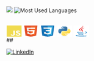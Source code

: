 ##
  ![](https://github-readme-streak-stats.herokuapp.com/?user=camiloprado&theme=react&size=0)
  ![Most Used Languages](https://github-readme-stats.vercel.app/api/top-langs/?username=camiloprado&layout=compact&theme=react&size=1000)

<div style="display: inline_block"><br>
  <img align="center" alt="Camilo-Js" height="30" width="40" src="https://raw.githubusercontent.com/devicons/devicon/master/icons/javascript/javascript-plain.svg">
  <img align="center" alt="Camilo-HTML" height="30" width="40" src="https://raw.githubusercontent.com/devicons/devicon/master/icons/html5/html5-original.svg">
  <img align="center" alt="Camilo-CSS" height="30" width="40" src="https://raw.githubusercontent.com/devicons/devicon/master/icons/css3/css3-original.svg">
  <img align="center" alt="Camilo-Python" height="30" width="40" src="https://raw.githubusercontent.com/devicons/devicon/master/icons/python/python-original.svg">
  <img align="center" alt="Camilo-Java" height="30" width="40" src="https://raw.githubusercontent.com/devicons/devicon/master/icons/java/java-original.svg">
</div>
##

[![LinkedIn](https://img.shields.io/badge/linkedin-%230077B5.svg?style=for-the-badge&logo=linkedin&logoColor=white)](https://www.linkedin.com/in/camilo-veríssimo-garcia-prado-52b57016b/)
